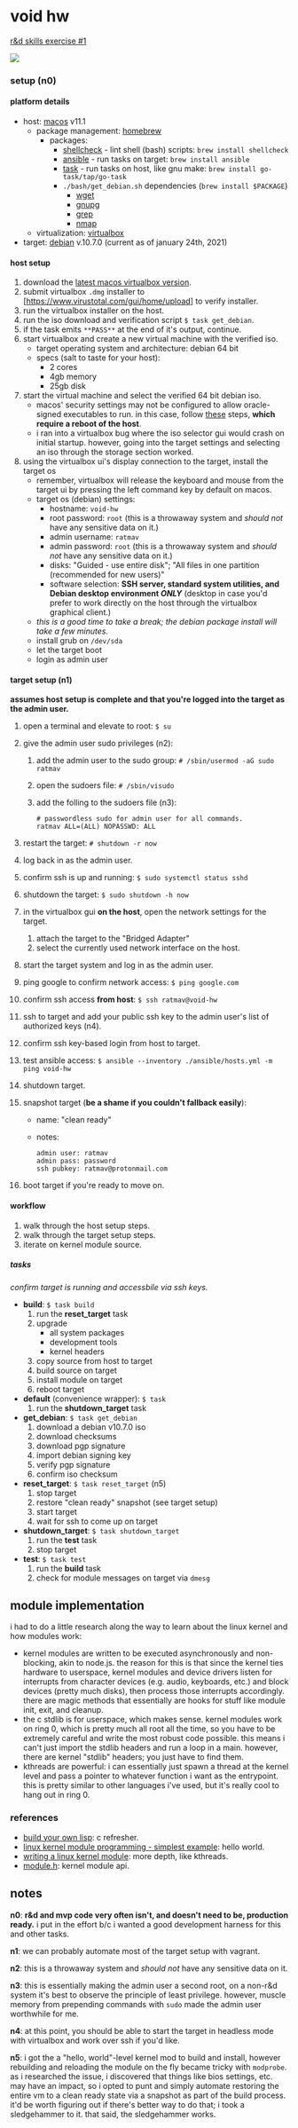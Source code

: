 void hw
=======

[r&d skills exercise #1](https://docs.google.com/document/d/1U1PTHOdcUMUCC1rkcZGMazNkQCOCfjCV8aRPjYLxLEg/edit?ts=60073946)

![](https://upload.wikimedia.org/wikipedia/commons/9/96/Animated_glider_emblem.gif)

### setup (n0)

#### platform details

* host: [macos](https://support.apple.com/guide/mac-help/welcome/mac) v11.1
  * package management: [homebrew](https://docs.brew.sh/)
    * packages:
      * [shellcheck](https://github.com/koalaman/shellcheck#how-to-use) - lint shell (bash) scripts: `brew install shellcheck`
      * [ansible](https://docs.ansible.com/ansible/latest/index.html) - run tasks on target: `brew install ansible`
      * [task](https://taskfile.dev/#/) - run tasks on host, like gnu make: `brew install go-task/tap/go-task`
      * `./bash/get_debian.sh` dependencies (`brew install $PACKAGE`)
        * [wget](https://www.gnu.org/software/wget/manual/)
        * [gnupg](https://gnupg.org/documentation/manuals/gnupg/)
        * [grep](https://www.gnu.org/software/grep/manual/)
        * [nmap](https://nmap.org/book/man.html)
  * virtualization: [virtualbox](https://www.virtualbox.org/wiki/Documentation)
* target: [debian](https://www.debian.org/doc/) v.10.7.0 (current as of january 24th, 2021)

#### host setup

1. download the [latest macos virtualbox version](https://download.virtualbox.org/virtualbox/6.1.18/VirtualBox-6.1.18-142142-OSX.dmg).
1. submit virtualbox `.dmg` installer to [https://www.virustotal.com/gui/home/upload] to verify installer.
1. run the virtualbox installer on the host.
1. run the iso download and verification script `$ task get_debian`.
1. if the task emits `**PASS**` at the end of it's output, continue.
1. start virtualbox and create a new virtual machine with the verified iso.
    * target operating system and architecture: debian 64 bit
    * specs (salt to taste for your host):
        * 2 cores
        * 4gb memory
        * 25gb disk
1. start the virtual machine and select the verified 64 bit debian iso.
    * macos' security settings may not be configured to allow oracle-signed executables to run. in this case, follow [these](https://howtogeek.com/658047/how-to-fix-virtualboxs-“kernel-driver-not-installed-rc-1908-error/) steps, **which require a reboot of the host**.
    * i ran into a virtualbox bug where the iso selector gui would crash on initial startup. however, going into the target settings and selecting an iso through the storage section worked.
1. using the virtualbox ui's display connection to the target, install the target os
    * remember, virtualbox will release the keyboard and mouse from the target ui by pressing the left command key by default on macos.
    * target os (debian) settings:
        * hostname: `void-hw`
        * root password: `root` (this is a throwaway system and _should not_ have any sensitive data on it.)
        * admin username: `ratmav`
        * admin password: `root` (this is a throwaway system and _should not_ have any sensitive data on it.)
        * disks: "Guided - use entire disk"; "All files in one partition (recommended for new users)"
        * software selection: **SSH server, standard system utilities, and Debian desktop environment _ONLY_** (desktop in case you'd prefer to work directly on the host through the virtualbox graphical client.)
    * _this is a good time to take a break; the debian package install will take a few minutes._
    * install grub on `/dev/sda`
    * let the target boot
    * login as admin user

#### target setup (n1)

**assumes host setup is complete and that you're logged into the target as the admin user.**

1. open a terminal and elevate to root: `$ su`
1. give the admin user sudo privileges (n2):
    1. add the admin user to the sudo group: `# /sbin/usermod -aG sudo ratmav`
    1. open the sudoers file: `# /sbin/visudo`
    1. add the folling to the sudoers file (n3):

        ```shell
        # passwordless sudo for admin user for all commands.
        ratmav ALL=(ALL) NOPASSWD: ALL
        ```

1. restart the target: `# shutdown -r now`
1. log back in as the admin user.
1. confirm ssh is up and running: `$ sudo systemctl status sshd`
1. shutdown the target: `$ sudo shutdown -h now`
1. in the virtualbox gui **on the host**, open the network settings for the target.
    1. attach the target to the "Bridged Adapter"
    1. select the currently used network interface on the host.
1. start the target system and log in as the admin user.
1. ping google to confirm network access: `$ ping google.com`
1. confirm ssh access **from host**: `$ ssh ratmav@void-hw`
1. ssh to target and add your public ssh key to the admin user's list of authorized keys (n4).
1. confirm ssh key-based login from host to target.
1. test ansible access: `$ ansible --inventory ./ansible/hosts.yml -m ping void-hw`
1. shutdown target.
1. snapshot target (**be a shame if you couldn't fallback easily**):
    * name: "clean ready"
    * notes:

        ```
        admin user: ratmav
        admin pass: password
        ssh pubkey: ratmav@protonmail.com
        ```

1. boot target if you're ready to move on.

#### workflow

1. walk through the host setup steps.
1. walk through the target setup steps.
1. iterate on kernel module source.

##### tasks

_confirm target is running and accessbile via ssh keys._

* **build**: `$ task build`
    1. run the **reset_target** task
    1. upgrade
        * all system packages
        * development tools
        * kernel headers
    1. copy source from host to target
    1. build source on target
    1. install module on target
    1. reboot target
* **default** (convenience wrapper): `$ task`
    1. run the **shutdown_target** task
* **get_debian**: `$ task get_debian`
    1. download a debian v10.7.0 iso
    1. download checksums
    1. download pgp signature
    1. import debian signing key
    1. verify pgp signature
    1. confirm iso checksum
* **reset_target**: `$ task reset_target` (n5)
    1. stop target
    1. restore "clean ready" snapshot (see target setup)
    1. start target
    1. wait for ssh to come up on target
* **shutdown_target**: `$ task shutdown_target`
    1. run the **test** task
    1. stop target
* **test**: `$ task test`
    1. run the **build** task
    1. check for module messages on target via `dmesg`

## module implementation

i had to do a little research along the way to learn about the linux kernel and how modules work:

* kernel modules are written to be executed asynchronously and non-blocking, akin to node.js. the reason for this is that since the kernel ties hardware to userspace, kernel modules and device drivers listen for interrupts from character devices (e.g. audio, keyboards, etc.) and block devices (pretty much disks), then process those interrupts accordingly. there are magic methods that essentially are hooks for stuff like module init, exit, and cleanup.
* the c stdlib is for userspace, which makes sense. kernel modules work on ring 0, which is pretty much all root all the time, so you have to be extremely careful and write the most robust code possible. this means i can't just import the stdlib headers and run a loop in a main. however, there are kernel "stdlib" headers; you just have to find them.
* kthreads are powerful: i can essentially just spawn a thread at the kernel level and pass a pointer to whatever function i want as the entrypoint. this is pretty similar to other languages i've used, but it's really cool to hang out in ring 0.

### references

* [build your own lisp](http://buildyourownlisp.com/contents): c refresher.
* [linux kernel module programming - simplest example](https://sachithmuhandiram.medium.com/linux-kernel-module-programming-simplest-example-c45f2d1b32a7): hello world.
* [writing a linux kernel module](http://derekmolloy.ie/writing-a-linux-kernel-module-part-1-introduction): more depth, like kthreads.
* [module.h](https://github.com/torvalds/linux/blob/master/include/linux/module.h): kernel module api.

## notes

**n0**: **r&d and mvp code very often isn't, and doesn't need to be, production ready.** i put in the effort b/c i wanted a good development harness for this and other tasks.

**n1**: we can probably automate most of the target setup with vagrant.

**n2**: this is a throwaway system and _should not_ have any sensitive data on it.

**n3**: this is essentially making the admin user a second root, on a non-r&d system it's best to observe the principle of least privilege. however, muscle memory from prepending commands with `sudo` made the admin user worthwhile for me.

**n4**: at this point, you should be able to start the target in headless mode with virtualbox and work over ssh if you'd like.

**n5**: i got the a "hello, world"-level kernel mod to build and install, however rebuilding and reloading the module on the fly became tricky with `modprobe`. as i researched the issue, i discovered that things like bios settings, etc. may have an impact, so i opted to punt and simply automate restoring the entire vm to a clean ready state via a snapshot as part of the build process. it'd be worth figuring out if there's better way to do that; i took a sledgehammer to it. that said, the sledgehammer works.
